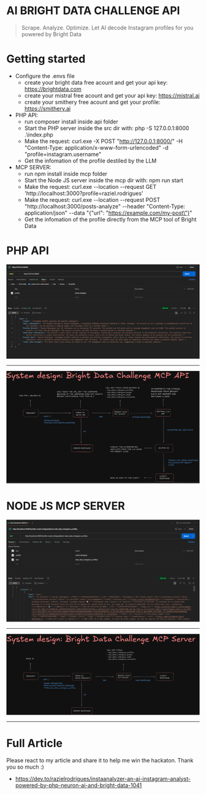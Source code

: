 # AI BRIGHT DATA CHALLENGE API

> Scrape. Analyze. Optimize. Let AI decode Instagram profiles for you powered by Bright Data

# Getting started
- Configure the .envs file
    - create your bright data free acount and get your api key: https://brightdata.com
    - create your mistral free acount and get your api key: https://mistral.ai
    - create your smithery free acount and get your profile: https://smithery.ai
- PHP API:
    - run composer install inside api folder
    - Start the PHP server inside the src dir with: php -S 127.0.0.1:8000 .\index.php
    - Make the request: curl.exe -X POST "http://127.0.0.1:8000/" -H "Content-Type: application/x-www-form-urlencoded" -d "profile=instagram.username"
    - Get the infomation of the profile destiled by the LLM
- MCP SERVER:
    - run npm install inside mcp folder
    - Start the Node JS server inside the mcp dir with: npm run start
    - Make the request: curl.exe --location --request GET 'http://localhost:3000?profile=raziel.rodrigues'
    - Make the request: curl.exe --location --request POST "http://localhost:3000/posts-analyze" --header "Content-Type: application/json" --data "{\"url\": \"https://example.com/my-post\"}"
    - Get the infomation of the profile directly from the MCP tool of Bright Data

# PHP API

<img src="api/example.png">

---

<img src="api/system.png">

# NODE JS MCP SERVER

<img src="mcp/example.png">

---

<img src="mcp/system.png">

---

# Full Article

Please react to my article and share it to help me win the hackaton. Thank you so much :)

- https://dev.to/razielrodrigues/instaanalyzer-an-ai-instagram-analyst-powered-by-php-neuron-ai-and-bright-data-1041
